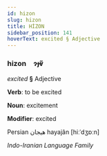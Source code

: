 ```yaml
---
id: hizon
slug: hizon
title: HİZON
sidebar_position: 141
hoverText: excited § Adjective
---
```


### hizon&emsp;<span kind="abugida">ɂɟⱴ̃</span>

*excited* **§** Adjective

**Verb**: to be excited

**Noun**: excitement

**Modifier**: excited

Persian هیجان hayajân  [hiːˈdʒɒːn]

*Indo-Iranian Language Family*